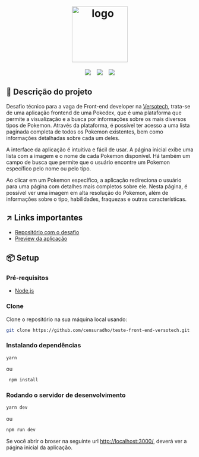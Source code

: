 <h1 align="center" width="150">
  <img src="https://user-images.githubusercontent.com/49209628/231451663-a1eb26f5-2104-4517-b3fe-9a9d2d611eae.png" alt="logo" width="150" />
</h1>


<p align="center">
<img src="https://img.shields.io/github/last-commit/censuradho/teste-front-end-versotech?style=for-the-badge"/>&nbsp;&nbsp;&nbsp;
<img src="https://img.shields.io/github/repo-size/censuradho/teste-front-end-versotech?style=for-the-badge"/>&nbsp;&nbsp;&nbsp;
<img src="https://img.shields.io/github/languages/count/censuradho/teste-front-end-versotech?style=for-the-badge"/>
</p>

## 📃 Descrição do projeto

Desafio técnico para a vaga de Front-end developer na [Versotech](https://github.com/somosversotech), trata-se de uma aplicação frontend de uma Pokedex, que é uma plataforma que permite a visualização e a busca por informações sobre os mais diversos tipos de Pokemon. Através da plataforma, é possível ter acesso a uma lista paginada completa de todos os Pokemon existentes, bem como informações detalhadas sobre cada um deles.

A interface da aplicação é intuitiva e fácil de usar. A página inicial exibe uma lista com a imagem e o nome de cada Pokemon disponível. Há também um campo de busca que permite que o usuário encontre um Pokemon específico pelo nome ou pelo tipo.

Ao clicar em um Pokemon específico, a aplicação redireciona o usuário para uma página com detalhes mais completos sobre ele. Nesta página, é possível ver uma imagem em alta resolução do Pokemon, além de informações sobre o tipo, habilidades, fraquezas e outras características.

## ↗️ Links importantes
- [Repositório com o desafio](https://github.com/somosversotech/teste-react-pleno)
- [Preview da aplicação](https://teste-front-end-versotech.vercel.app/)


## 📦 Setup

### Pré-requisitos
- [Node.js](https://nodejs.org/en)

### Clone

Clone o repositório na sua máquina local usando:

```bash
git clone https://github.com/censuradho/teste-front-end-versotech.git
```

### Instalando dependências

```
yarn
```

ou

```bash
 npm install
```


### Rodando o servidor de desenvolvimento


```bash
yarn dev
```
ou

```bash
npm run dev
```

Se você abrir o broser na seguinte url [http://localhost:3000/](http://localhost:3000/), deverá ver a página inicial da aplicação.
